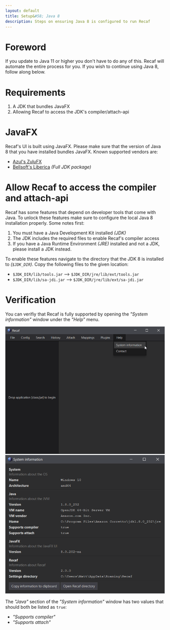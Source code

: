 ```yaml
---
layout: default
title: Setup&#58; Java 8
description: Steps on ensuring Java 8 is configured to run Recaf
---
```

# Foreword

If you update to Java 11 or higher you don't have to do any of this. Recaf will automate the entire process for you. If you wish to continue using Java 8, follow along below.

# Requirements

1. A JDK that bundles JavaFX
2. Allowing Recaf to access the JDK's compiler/attach-api

# JavaFX

Recaf's UI is built using JavaFX. Please make sure that the version of Java 8 that you have installed bundles JavaFX. Known supported vendors are:

- [Azul's ZuluFX](https://www.azul.com/downloads/?package=jdk-fx)
- [Bellsoft's Liberica](https://bell-sw.com/pages/downloads/) _(Full JDK package)_

# Allow Recaf to access the compiler and attach-api

Recaf has some features that depend on developer tools that come with Java. To unlock these features make sure to configure the local Java 8 installation properly. Some notes first:

1. You must have a Java Development Kit installed _(JDK)_
2. The JDK includes the required files to enable Recaf's compiler access
3. If you have a Java Runtime Environment _(JRE)_ installed and not a JDK, please install a JDK instead.

To enable these features navigate to the directory that the JDK 8 is installed to _(`$JDK_DIR`)_. Copy the following files to the given location:

- `$JDK_DIR/lib/tools.jar`  --> `$JDK_DIR/jre/lib/ext/tools.jar`
- `$JDK_DIR/lib/sa-jdi.jar`  --> `$JDK_DIR/jre/lib/ext/sa-jdi.jar`

# Verification

You can verifiy that Recaf is fully supported by opening the _"System information"_ window under the _"Help"_ menu.

![help menu](img/help-menu.png)
![system information window](img/system-info.png)

The _"Java"_ section of the _"System information"_ window has two values that should both be listed as `true`:

- _"Supports compiler"_
- _"Supports attach"_
